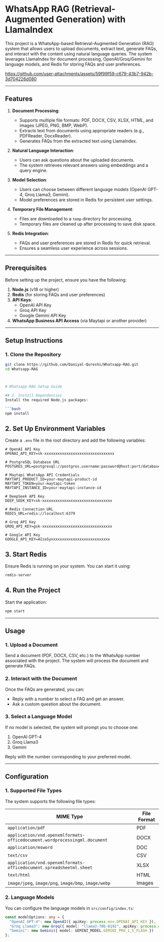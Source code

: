 # WhatsApp RAG (Retrieval-Augmented Generation) with LlamaIndex

This project is a WhatsApp-based Retrieval-Augmented Generation (RAG) system that allows users to upload documents, extract text, generate FAQs, and interact with the content using natural language queries. The system leverages LlamaIndex for document processing, OpenAI/Groq/Gemini for language models, and Redis for storing FAQs and user preferences.


https://github.com/user-attachments/assets/59f99f59-c679-43b7-942b-3d704226d080


---

## Features

1. **Document Processing**:
   - Supports multiple file formats: PDF, DOCX, CSV, XLSX, HTML, and images (JPEG, PNG, BMP, WebP).
   - Extracts text from documents using appropriate readers (e.g., PDFReader, DocxReader).
   - Generates FAQs from the extracted text using LlamaIndex.

2. **Natural Language Interaction**:
   - Users can ask questions about the uploaded documents.
   - The system retrieves relevant answers using embeddings and a query engine.

3. **Model Selection**:
   - Users can choose between different language models (OpenAI GPT-4, Groq Llama3, Gemini).
   - Model preferences are stored in Redis for persistent user settings.

4. **Temporary File Management**:
   - Files are downloaded to a `temp` directory for processing.
   - Temporary files are cleaned up after processing to save disk space.

5. **Redis Integration**:
   - FAQs and user preferences are stored in Redis for quick retrieval.
   - Ensures a seamless user experience across sessions.

---

## Prerequisites

Before setting up the project, ensure you have the following:

1. **Node.js** (v18 or higher)
2. **Redis** (for storing FAQs and user preferences)
3. **API Keys**:
   - OpenAI API Key
   - Groq API Key
   - Google Gemini API Key
4. **WhatsApp Business API Access** (via Maytapi or another provider)

---

## Setup Instructions

### 1. Clone the Repository

```bash
git clone https://github.com/Daniyal-Qureshi/Whatsapp-RAG.git
cd Whatsapp-RAG



# Whatsapp-RAG Setup Guide

## 1. Install Dependencies
Install the required Node.js packages:

```bash
npm install
```

## 2. Set Up Environment Variables
Create a `.env` file in the root directory and add the following variables:

```env
# OpenAI API Key
OPENAI_API_KEY=sk-xxxxxxxxxxxxxxxxxxxxxxxxxxxxxxxx

# PostgreSQL Database URL
POSTGRES_URL=postgresql://postgres.username:password@host:port/database

# Maytapi WhatsApp API Credentials
MAYTAPI_PRODUCT_ID=your-maytapi-product-id
MAYTAPI_TOKEN=your-maytapi-token
MAYTAPI_INSTANCE_ID=your-maytapi-instance-id

# DeepSeek API Key
DEEP_SEEK_KEY=sk-xxxxxxxxxxxxxxxxxxxxxxxxxxxxxxxx

# Redis Connection URL
REDIS_URL=redis://localhost:6379

# Groq API Key
GROQ_API_KEY=gsk-xxxxxxxxxxxxxxxxxxxxxxxxxxxxxxxx

# Google API Key
GOOGLE_API_KEY=AIzaSyxxxxxxxxxxxxxxxxxxxxxxxxxxx

```

## 3. Start Redis
Ensure Redis is running on your system. You can start it using:

```bash
redis-server
```

## 4. Run the Project
Start the application:

```bash
npm start
```

---

## Usage

### 1. Upload a Document
Send a document (PDF, DOCX, CSV, etc.) to the WhatsApp number associated with the project. The system will process the document and generate FAQs.

### 2. Interact with the Document
Once the FAQs are generated, you can:
- Reply with a number to select a FAQ and get an answer.
- Ask a custom question about the document.

### 3. Select a Language Model
If no model is selected, the system will prompt you to choose one:
1. OpenAI GPT-4  
2. Groq Llama3  
3. Gemini  

Reply with the number corresponding to your preferred model.

---


## Configuration

### 1. Supported File Types
The system supports the following file types:

| MIME Type | File Format |
|-----------|------------|
| `application/pdf` | PDF |
| `application/vnd.openxmlformats-officedocument.wordprocessingml.document` | DOCX |
| `application/msword` | DOC |
| `text/csv` | CSV |
| `application/vnd.openxmlformats-officedocument.spreadsheetml.sheet` | XLSX |
| `text/html` | HTML |
| `image/jpeg`, `image/png`, `image/bmp`, `image/webp` | Images |

### 2. Language Models
You can configure the language models in `src/config/index.ts`:

```typescript
const modelOptions: any = {
  "OpenAI GPT-4": new OpenAI({ apiKey: process.env.OPENAI_API_KEY }),
  "Groq Llama3": new Groq({ model: "llama3-70b-8192", apiKey: process.env.GROQ_API_KEY }),
  "Gemini": new Gemini({ model: GEMINI_MODEL.GEMINI_PRO_1_5_FLASH })
};
```
